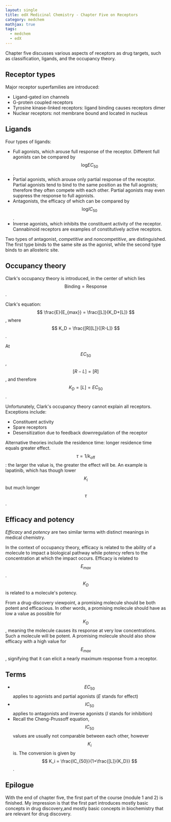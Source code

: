 ```yaml
---
layout: single
title: edX Medicinal Chemistry - Chapter Five on Receptors
category: medchem
mathjax: true
tags: 
  - medchem
  - edX
---
```


Chapter five discusses various aspects of receptors as drug targets, such as classification, ligands, and the occupancy theory.

## Receptor types

Major receptor superfamilies are introduced:

* Ligand-gated ion channels
* G-protein coupled receptors
* Tyrosine kinase-linked receptors: ligand binding causes receptors dimer
* Nuclear receptors: not membrane bound and located in nucleus

## Ligands

Four types of ligands:

* Full agonists, which arouse full response of the receptor. Different full agonists can be compared by $$ \textrm{log}EC_{50} $$.
* Partial agonists, which arouse only partial response of the receptor. Partial agonists tend to bind to the same position as the full aognists; therefore they often compete with each other. Partial agonists may even suppress the response to full agonists.
* Antagonists, the efficacy of which can be compared by $$ \textrm{log}IC_{50} $$.
* Inverse agonists, which inhibits the constituent activity of the receptor. Cannabinoid receptors are examples of constitutively active receptors.

Two types of antagonist, *competitive* and *noncompetitive*, are distinguished. The first type binds to the same site as the agonist, while the second type binds to an allosteric site.

## Occupancy theory

Clark's occupancy theory is introduced, in the center of which lies $$\textrm{Binding}=\textrm{Response}$$.

Clark's equation:
$$ \frac{E}{E_{max}} = \frac{[L]}{K_D+[L]} $$
, where 
$$ K_D = \frac{[R][L]}{[R-L]} $$.

At $$ EC_{50} $$, $$[R-L]=[R]$$, and therefore $$ K_D=[L]=EC_{50} $$.

Unfortunately, Clark's occupancy theory cannot explain all receptors. Exceptions include:

* Constituent activity
* Spare receptors
* Desensitization due to feedback downregulation of the receptor

Alternative theories include the residence time: longer residence time equals greater effect. $$\tau = 1/k_{\textrm{off}}$$: the larger the value is, the greater the effect will be. An example is lapatinib, which has though lower $$K_i$$ but much longer $$\tau$$.

## Efficacy and potency

*Efficacy* and *potency* are two similar terms with distinct meanings in medical chemistry.

In the context of occupancy theory, efficacy is related to the ability of a molecule to impact a biological pathway while potency refers to the concentration at which the impact occurs.  Efficacy is related to $$E_{max}$$.  $$K_D$$ is related to a molecule's potency.

From a drug-discovery viewpoint, a promising molecule should be both potent and efficacious.  In other words, a promising molecule should have as low a value as possible for $$K_D$$, meaning the molecule causes its response at very low concentrations.  Such a molecule will be potent.  A promising molecule should also show efficacy with a high value for $$E_{max}$$, signifying that it can elicit a nearly maximum response from a receptor.

## Terms

* $$ EC_{50} $$ applies to agonists and partial agonists (*E* stands for effect)
* $$ IC_{50} $$ applies to antagonists and inverse agonists (*I* stands for inhibition)
* Recall the Cheng-Prussoff equation, $$ IC_{50} $$ values are usually not comparable between each other, however $$ K_i $$ is. The conversion is given by $$ K_i = \frac{IC_{50}}{1+\frac{[L]}{K_D}} $$.

## Epilogue

With the end of chapter five, the first part of the course (module 1 and 2) is finished. My impression is that the first part introduces mostly basic concepts in drug discovery,and mostly basic concepts in biochemistry that are relevant for drug discovery. 

